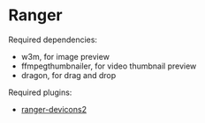 # Ranger

Required dependencies:

- w3m, for image preview
- ffmpegthumbnailer, for video thumbnail preview
- dragon, for drag and drop

Required plugins:

- [ranger-devicons2](https://github.com/cdump/ranger-devicons2)
